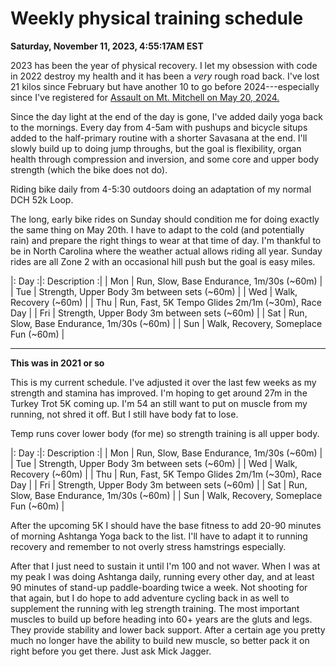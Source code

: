 # Weekly physical training schedule

**Saturday, November 11, 2023, 4:55:17AM EST**

2023 has been the year of physical recovery. I let my obsession with code in 2022 destroy my health and it has been a *very* rough road back. I've lost 21 kilos since February but have another 10 to go before 2024---especially since I've registered for [Assault on Mt. Mitchell on May 20, 2024.](../2104)

Since the day light at the end of the day is gone, I've added daily yoga back to the mornings. Every day from 4-5am with pushups and bicycle situps added to the half-primary routine with a shorter Savasana at the end. I'll slowly build up to doing jump throughs, but the goal is flexibility, organ health through compression and inversion, and some core and upper body strength (which the bike does not do).

Riding bike daily from 4-5:30 outdoors doing an adaptation of my normal DCH 52k Loop.

The long, early bike rides on Sunday should condition me for doing exactly the same thing on May 20th. I have to adapt to the cold (and potentially rain) and prepare the right things to wear at that time of day. I'm thankful to be in North Carolina where the weather actual allows riding all year. Sunday rides are all Zone 2 with an occasional hill push but the goal is easy miles.

|: Day :|: Description :|
|  Mon  | Run, Slow, Base Endurance, 1m/30s (~60m) |
|  Tue  | Strength, Upper Body 3m between sets (~60m) |
|  Wed  | Walk, Recovery (~60m) |
|  Thu  | Run, Fast, 5K Tempo Glides 2m/1m (~30m), Race Day |
|  Fri  | Strength, Upper Body 3m between sets (~60m) |
|  Sat  | Run, Slow, Base Endurance, 1m/30s (~60m) |
|  Sun  | Walk, Recovery, Someplace Fun (~60m) |

----

**This was in 2021 or so**

This is my current schedule. I've adjusted it over the last few weeks as
my strength and stamina has improved. I'm hoping to get around 27m in
the Turkey Trot 5K coming up. I'm 54 an still want to put on muscle from
my running, not shred it off. But I still have body fat to lose.

Temp runs cover lower body (for me) so strength training is all upper
body.

|: Day :|: Description :|
|  Mon  | Run, Slow, Base Endurance, 1m/30s (~60m) |
|  Tue  | Strength, Upper Body 3m between sets (~60m) |
|  Wed  | Walk, Recovery (~60m) |
|  Thu  | Run, Fast, 5K Tempo Glides 2m/1m (~30m), Race Day |
|  Fri  | Strength, Upper Body 3m between sets (~60m) |
|  Sat  | Run, Slow, Base Endurance, 1m/30s (~60m) |
|  Sun  | Walk, Recovery, Someplace Fun (~60m) |

After the upcoming 5K I should have the base fitness to add 20-90
minutes of morning Ashtanga Yoga back to the list. I'll have to adapt it
to running recovery and remember to not overly stress hamstrings
especially.

After that I just need to sustain it until I'm 100 and not waver. When I
was at my peak I was doing Ashtanga daily, running every other day, and
at least 90 minutes of stand-up paddle-boarding twice a week. Not
shooting for that again, but I do hope to add adventure cycling back in
as well to supplement the running with leg strength training. The most
important muscles to build up before heading into 60+ years are the
gluts and legs. They provide stability and lower back support. After a
certain age you pretty much no longer have the ability to build new
muscle, so better pack it on right before you get there. Just ask Mick
Jagger.
